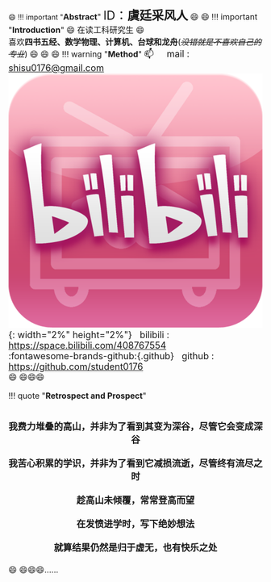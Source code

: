  :smile: 
!!! important "<font size=3>**Abstract**</size>"
    <font  size=5>ID：**虞廷采风人**</font>
 :smile: :smile:
!!! important "<font size=3>**Introduction**</size>"
    :smile: 在读工科研究生 :smile:<br>
    喜欢**四书五经、数学物理、计算机、台球和龙舟**(<del>*没错就是不喜欢自己的专业*</del>)
 :smile: :smile: :smile:
!!! warning "<font size=3>**Method**</size>" 
    <font size=4> 📫  &nbsp;  &nbsp;&nbsp;mail : shisu0176@gmail.com<br>
        ![](images/bilibili.jpeg){: width="2%" height="2%"}&nbsp;&nbsp;   bilibili : <https://space.bilibili.com/408767554><br>
         :fontawesome-brands-github:{.github} &nbsp;   github : <https://github.com/student0176><br>
        </font>
:smile: :smile::smile::smile:


!!! quote "<font size=3>**Retrospect and Prospect**</size>" 
    <font size=4> 
    <center><b>
    <br>我费力堆叠的高山，并非为了看到其变为深谷，尽管它会变成深谷<br><br>
    我苦心积累的学识，并非为了看到它减损流逝，尽管终有流尽之时<br><br>
    趁高山未倾覆，常常登高而望<br><br>
    在发愤进学时，写下绝妙想法<br><br>
    就算结果仍然是归于虚无，也有快乐之处<br><br></b>
    </center>
    </font>
:smile: :smile::smile::smile:......
<br><br><br><br>